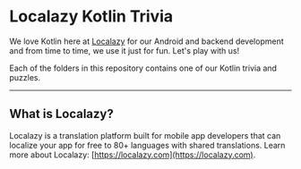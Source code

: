 # Localazy Kotlin Trivia

We love Kotlin here at [Localazy](https://localazy.com) for our Android and backend development and from time to time, we use it just for fun. Let's play with us! 

Each of the folders in this repository contains one of our Kotlin trivia and puzzles.

---

## What is Localazy?

Localazy is a translation platform built for mobile app developers that can localize your app for free to 80+ languages with shared translations. Learn more about Localazy: [https://localazy.com](https://localazy.com).
